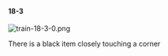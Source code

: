 #### 18-3
![train-18-3-0.png](https://github.com/lil-lab/nlvr/raw/master/nlvr/train/images/53/train-18-3-0.png "train-18-3-0.png")

There is a black item closely touching a corner